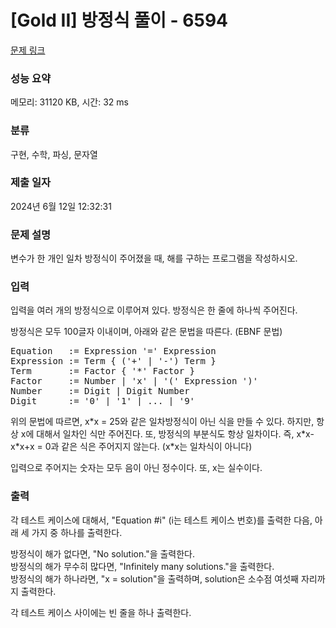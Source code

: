 # [Gold II] 방정식 풀이 - 6594 

[문제 링크](https://www.acmicpc.net/problem/6594) 

### 성능 요약

메모리: 31120 KB, 시간: 32 ms

### 분류

구현, 수학, 파싱, 문자열

### 제출 일자

2024년 6월 12일 12:32:31

### 문제 설명

<p>변수가 한 개인 일차 방정식이 주어졌을 때, 해를 구하는 프로그램을 작성하시오.</p>

### 입력 

 <p>입력을 여러 개의 방정식으로 이루어져 있다. 방정식은 한 줄에 하나씩 주어진다.</p>

<p>방정식은 모두 100글자 이내이며, 아래와 같은 문법을 따른다. (EBNF 문법)</p>

<pre>Equation   := Expression '=' Expression
Expression := Term { ('+' | '-') Term }
Term       := Factor { '*' Factor }
Factor     := Number | 'x' | '(' Expression ')'
Number     := Digit | Digit Number
Digit      := '0' | '1' | ... | '9'</pre>

<p>위의 문법에 따르면, x*x = 25와 같은 일차방정식이 아닌 식을 만들 수 있다. 하지만, 항상 x에 대해서 일차인 식만 주어진다. 또, 방정식의 부분식도 항상 일차이다. 즉, x*x-x*x+x = 0과 같은 식은 주어지지 않는다. (x*x는 일차식이 아니다)</p>

<p>입력으로 주어지는 숫자는 모두 음이 아닌 정수이다. 또, x는 실수이다.</p>

### 출력 

 <p>각 테스트 케이스에 대해서, "Equation #i" (i는 테스트 케이스 번호)를 출력한 다음, 아래 세 가지 중 하나를 출력한다.</p>

<p>방정식이 해가 없다면, "No solution."을 출력한다.<br>
방정식의 해가 무수히 많다면, "Infinitely many solutions."을 출력한다.<br>
방정식의 해가 하나라면, "x = solution"을 출력하며, solution은 소수점 여섯째 자리까지 출력한다.</p>

<p>각 테스트 케이스 사이에는 빈 줄을 하나 출력한다.</p>

